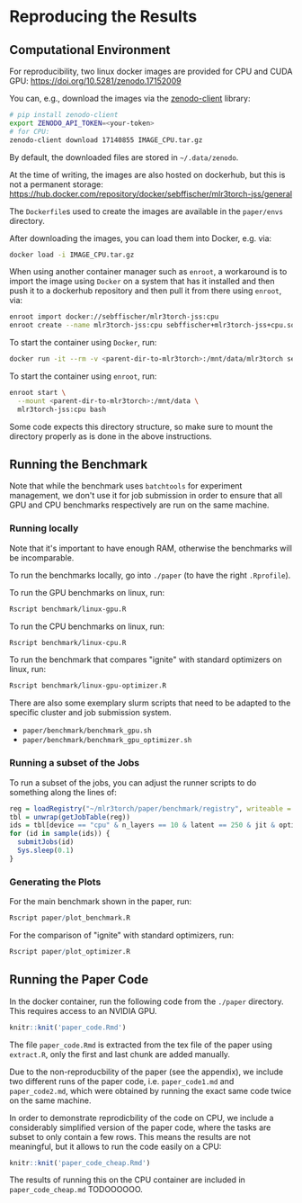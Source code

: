 # Reproducing the Results

## Computational Environment

For reproducibility, two linux docker images are provided for CPU and CUDA GPU:
https://doi.org/10.5281/zenodo.17152009

You can, e.g., download the images via the [zenodo-client](https://pypi.org/project/zenodo-client/) library:

```bash
# pip install zenodo-client
export ZENODO_API_TOKEN=<your-token>
# for CPU:
zenodo-client download 17140855 IMAGE_CPU.tar.gz
```

By default, the downloaded files are stored in `~/.data/zenodo`.

At the time of writing, the images are also hosted on dockerhub, but this is not a permanent storage:
https://hub.docker.com/repository/docker/sebffischer/mlr3torch-jss/general

The `Dockerfile`s used to create the images are available in the `paper/envs` directory.

After downloading the images, you can load them into Docker, e.g. via:

```bash
docker load -i IMAGE_CPU.tar.gz
```

When using another container manager such as `enroot`, a workaround is to import the image using `Docker` on a system that has it installed and then push it to a dockerhub repository and then pull it from there using `enroot`, via:

```bash
enroot import docker://sebffischer/mlr3torch-jss:cpu
enroot create --name mlr3torch-jss:cpu sebffischer+mlr3torch-jss+cpu.sqsh
```

To start the container using `Docker`, run:

```bash
docker run -it --rm -v <parent-dir-to-mlr3torch>:/mnt/data/mlr3torch sebffischer/mlr3torch-jss:cpu
```

To start the container using `enroot`, run:

```bash
enroot start \
  --mount <parent-dir-to-mlr3torch>:/mnt/data \
  mlr3torch-jss:cpu bash
```

Some code expects this directory structure, so make sure to mount the directory properly as is done in the above instructions.

## Running the Benchmark

Note that while the benchmark uses `batchtools` for experiment management, we don't use it for job submission in order to ensure that all GPU and CPU benchmarks respectively are run on the same machine.

### Running locally

Note that it's important to have enough RAM, otherwise the benchmarks will be incomparable.

To run the benchmarks locally, go into `./paper` (to have the right `.Rprofile`).

To run the GPU benchmarks on linux, run:

```bash
Rscript benchmark/linux-gpu.R
```

To run the CPU benchmarks on linux, run:

```bash
Rscript benchmark/linux-cpu.R
```

To run the benchmark that compares "ignite" with standard optimizers on linux, run:

```bash
Rscript benchmark/linux-gpu-optimizer.R
```

There are also some exemplary slurm scripts that need to be adapted to the specific cluster and job submission system.

* `paper/benchmark/benchmark_gpu.sh`
* `paper/benchmark/benchmark_gpu_optimizer.sh`

### Running a subset of the Jobs

To run a subset of the jobs, you can adjust the runner scripts to do something along the lines of:

```r
reg = loadRegistry("~/mlr3torch/paper/benchmark/registry", writeable = TRUE)
tbl = unwrap(getJobTable(reg))
ids = tbl[device == "cpu" & n_layers == 10 & latent == 250 & jit & optimizer == "adamw" & repl == 1, ]$job.id
for (id in sample(ids)) {
  submitJobs(id)
  Sys.sleep(0.1)
}
```

### Generating the Plots

For the main benchmark shown in the paper, run:

```r
Rscript paper/plot_benchmark.R
```

For the comparison of "ignite" with standard optimizers, run:

```r
Rscript paper/plot_optimizer.R
```

## Running the Paper Code

In the docker container, run the following code from the `./paper` directory.
This requires access to an NVIDIA GPU.

```r
knitr::knit('paper_code.Rmd')
```

The file `paper_code.Rmd` is extracted from the tex file of the paper using `extract.R`, only the first and last chunk are added manually.

Due to the non-reproducbility of the paper (see the appendix), we include two different runs of the paper code, i.e. `paper_code1.md` and `paper_code2.md`, which were obtained by running the exact same code twice on the same machine.

In order to demonstrate reprodicbility of the code on CPU, we include a considerably simplified version of the paper code, where the tasks are subset to only contain a few rows.
This means the results are not meaningful, but it allows to run the code easily on a CPU:

```r
knitr::knit('paper_code_cheap.Rmd')
```

The results of running this on the CPU container are included in `paper_code_cheap.md` TODOOOOOO.
